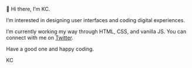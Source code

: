 👋 Hi there, I’m KC.
  
I’m interested in designing user interfaces and coding digital experiences. 

I’m currently working my way through HTML, CSS, and vanilla JS. 
You can connect with me  on [Twitter](https://twitter.com/kchettiar1).

Have a good one and happy coding.

KC

<!---
kchettiar1/kchettiar1 is a ✨ special ✨ repository because its `README.md` (this file) appears on your GitHub profile.
You can click the Preview link to take a look at your changes.
--->
